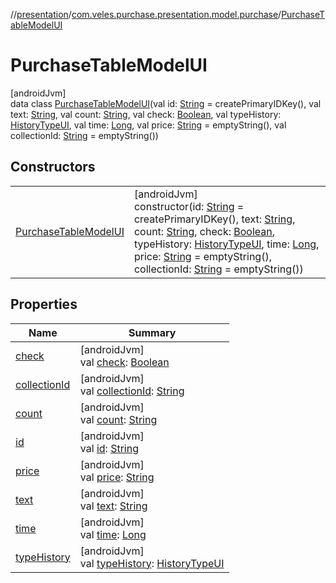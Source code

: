 //[presentation](../../../index.md)/[com.veles.purchase.presentation.model.purchase](../index.md)/[PurchaseTableModelUI](index.md)

# PurchaseTableModelUI

[androidJvm]\
data class [PurchaseTableModelUI](index.md)(val id: [String](https://kotlinlang.org/api/latest/jvm/stdlib/kotlin/-string/index.html) = createPrimaryIDKey(), val text: [String](https://kotlinlang.org/api/latest/jvm/stdlib/kotlin/-string/index.html), val count: [String](https://kotlinlang.org/api/latest/jvm/stdlib/kotlin/-string/index.html), val check: [Boolean](https://kotlinlang.org/api/latest/jvm/stdlib/kotlin/-boolean/index.html), val typeHistory: [HistoryTypeUI](../../com.veles.purchase.presentation.model.history/-history-type-u-i/index.md), val time: [Long](https://kotlinlang.org/api/latest/jvm/stdlib/kotlin/-long/index.html), val price: [String](https://kotlinlang.org/api/latest/jvm/stdlib/kotlin/-string/index.html) = emptyString(), val collectionId: [String](https://kotlinlang.org/api/latest/jvm/stdlib/kotlin/-string/index.html) = emptyString())

## Constructors

| | |
|---|---|
| [PurchaseTableModelUI](-purchase-table-model-u-i.md) | [androidJvm]<br>constructor(id: [String](https://kotlinlang.org/api/latest/jvm/stdlib/kotlin/-string/index.html) = createPrimaryIDKey(), text: [String](https://kotlinlang.org/api/latest/jvm/stdlib/kotlin/-string/index.html), count: [String](https://kotlinlang.org/api/latest/jvm/stdlib/kotlin/-string/index.html), check: [Boolean](https://kotlinlang.org/api/latest/jvm/stdlib/kotlin/-boolean/index.html), typeHistory: [HistoryTypeUI](../../com.veles.purchase.presentation.model.history/-history-type-u-i/index.md), time: [Long](https://kotlinlang.org/api/latest/jvm/stdlib/kotlin/-long/index.html), price: [String](https://kotlinlang.org/api/latest/jvm/stdlib/kotlin/-string/index.html) = emptyString(), collectionId: [String](https://kotlinlang.org/api/latest/jvm/stdlib/kotlin/-string/index.html) = emptyString()) |

## Properties

| Name | Summary |
|---|---|
| [check](check.md) | [androidJvm]<br>val [check](check.md): [Boolean](https://kotlinlang.org/api/latest/jvm/stdlib/kotlin/-boolean/index.html) |
| [collectionId](collection-id.md) | [androidJvm]<br>val [collectionId](collection-id.md): [String](https://kotlinlang.org/api/latest/jvm/stdlib/kotlin/-string/index.html) |
| [count](count.md) | [androidJvm]<br>val [count](count.md): [String](https://kotlinlang.org/api/latest/jvm/stdlib/kotlin/-string/index.html) |
| [id](id.md) | [androidJvm]<br>val [id](id.md): [String](https://kotlinlang.org/api/latest/jvm/stdlib/kotlin/-string/index.html) |
| [price](price.md) | [androidJvm]<br>val [price](price.md): [String](https://kotlinlang.org/api/latest/jvm/stdlib/kotlin/-string/index.html) |
| [text](text.md) | [androidJvm]<br>val [text](text.md): [String](https://kotlinlang.org/api/latest/jvm/stdlib/kotlin/-string/index.html) |
| [time](time.md) | [androidJvm]<br>val [time](time.md): [Long](https://kotlinlang.org/api/latest/jvm/stdlib/kotlin/-long/index.html) |
| [typeHistory](type-history.md) | [androidJvm]<br>val [typeHistory](type-history.md): [HistoryTypeUI](../../com.veles.purchase.presentation.model.history/-history-type-u-i/index.md) |
